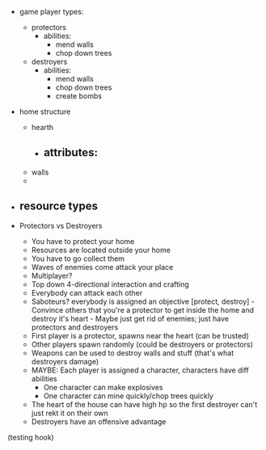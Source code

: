 - game player types:
    - protectors
        - abilities:
            - mend walls 
            - chop down trees
    - destroyers
        - abilities:
            - mend walls
            - chop down trees
            - create bombs

- home structure
    - hearth
        - attributes:
            - 
    - walls
    - 

- resource types
    - 

- Protectors vs Destroyers
    - You have to protect your home
    - Resources are located outside your home
    - You have to go collect them
    - Waves of enemies come attack your place
    - Multiplayer?
    - Top down 4-directional interaction and crafting
    - Everybody can attack each other
    - Saboteurs? everybody is assigned an objective [protect, destroy]
            - Convince others that you're a protector to get inside the home and destroy it's heart
            - Maybe just get rid of enemies; just have protectors and destroyers
    - First player is a protector, spawns near the heart (can be trusted)
    - Other players spawn randomly (could be destroyers or protectors)
    - Weapons can be used to destroy walls and stuff (that's what destroyers damage)
    - MAYBE: Each player is assigned a character, characters have diff abilities
        - One character can make explosives
        - One character can mine quickly/chop trees quickly
    - The heart of the house can have high hp so the first destroyer can't just rekt it on their own
    - Destroyers have an offensive advantage


(testing hook)
